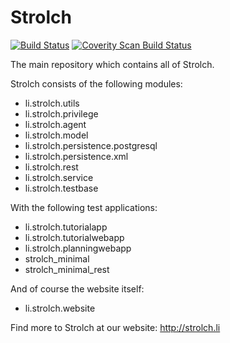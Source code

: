 Strolch
==================
[![Build Status](https://jenkins.eitchnet.ch/job/li.strolch/badge/icon)](https://jenkins.eitchnet.ch/job/li.strolch/) <a href="https://scan.coverity.com/projects/4treesch-strolch">
  <img alt="Coverity Scan Build Status"
       src="https://scan.coverity.com/projects/10741/badge.svg"/>
</a>

The main repository which contains all of Strolch.

Strolch consists of the following modules:
- li.strolch.utils
- li.strolch.privilege
- li.strolch.agent
- li.strolch.model
- li.strolch.persistence.postgresql
- li.strolch.persistence.xml
- li.strolch.rest
- li.strolch.service
- li.strolch.testbase

With the following test applications:
- li.strolch.tutorialapp
- li.strolch.tutorialwebapp
- li.strolch.planningwebapp
- strolch_minimal
- strolch_minimal_rest

And of course the website itself:
- li.strolch.website

Find more to Strolch at our website: http://strolch.li
